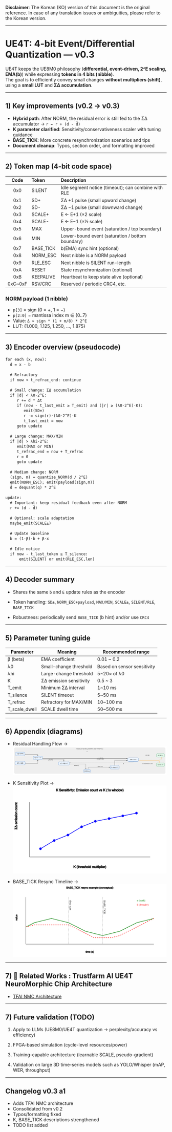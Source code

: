 **Disclaimer**: The Korean (KO) version of this document is the original reference. In case of any translation issues or ambiguities, please refer to the Korean version.

---


# UE4T: 4-bit Event/Differential Quantization — v0.3

UE4T keeps the UE8M0 philosophy (**differential, event-driven, 2^E scaling, EMA(b)**) while expressing **tokens in 4 bits (nibble)**.  
The goal is to efficiently convey small changes **without multipliers (shift)**, using a **small LUT** and **ΣΔ accumulation**.

---

## 1) Key improvements (v0.2 → v0.3)

- **Hybrid path**: After NORM, the residual error is still fed to the ΣΔ accumulator → `r ← r + (d - d̂)`
- **K parameter clarified**: Sensitivity/conservativeness scaler with tuning guidance
- **BASE_TICK**: More concrete resynchronization scenarios and tips
- **Document cleanup**: Typos, section order, and formatting improved

---

## 2) Token map (4-bit code space)

| Code | Token      | Description |
|:---:|:-----------|:------------|
| 0x0 | SILENT     | Idle segment notice (timeout); can combine with RLE |
| 0x1 | SD+        | ΣΔ +1 pulse (small upward change) |
| 0x2 | SD-        | ΣΔ −1 pulse (small downward change) |
| 0x3 | SCALE+     | E ← E+1 (×2 scale) |
| 0x4 | SCALE-     | E ← E−1 (×½ scale) |
| 0x5 | MAX        | Upper-bound event (saturation / top boundary) |
| 0x6 | MIN        | Lower-bound event (saturation / bottom boundary) |
| 0x7 | BASE_TICK  | b(EMA) sync hint (optional) |
| 0x8 | NORM_ESC   | Next nibble is a NORM payload |
| 0x9 | RLE_ESC    | Next nibble is SILENT run-length |
| 0xA | RESET      | State resynchronization (optional) |
| 0xB | KEEPALIVE  | Heartbeat to keep state alive (optional) |
| 0xC~0xF | RSV/CRC | Reserved / periodic CRC4, etc.

### NORM payload (1 nibble)
- `p[3]` = sign (0 = +, 1 = −)  
- `p[2:0]` = mantissa index m ∈ {0..7}  
- Value: `Δ ≈ sign * (1 + m/8) * 2^E`  
- LUT: {1.000, 1.125, 1.250, …, 1.875}

---

## 3) Encoder overview (pseudocode)

```text
for each (x, now):
  d = x - b

  # Refractory
  if now < t_refrac_end: continue

  # Small change: ΣΔ accumulation
  if |d| < λ0·2^E:
     r += d * Δt
     if (now - t_last_emit ≥ T_emit) and (|r| ≥ (λ0·2^E)·K):
        emit(SD±)
        r -= sign(r)·(λ0·2^E)·K
        t_last_emit = now
     goto update

  # Large change: MAX/MIN
  if |d| > λhi·2^E:
     emit(MAX or MIN)
     t_refrac_end = now + T_refrac
     r = 0
     goto update

  # Medium change: NORM
  (sign, m) = quantize_NORM(d / 2^E)
  emit(NORM_ESC); emit(payload(sign,m))
  d̂ = dequant(q) * 2^E

update:
  # Important: keep residual feedback even after NORM
  r += (d - d̂)

  # Optional: scale adaptation
  maybe_emit(SCALE±)

  # Update baseline
  b = (1-β)·b + β·x

  # Idle notice
  if now - t_last_token ≥ T_silence:
      emit(SILENT) or emit(RLE_ESC,len)
```

---

## 4) Decoder summary

 - Shares the same `b` and `E` update rules as the encoder

 - Token handling: `SD±`, `NORM_ESC+payload`, `MAX/MIN`, `SCALE±`, `SILENT/RLE`, `BASE_TICK`

 - Robustness: periodically send `BASE_TICK` (b hint) and/or use `CRC4`

---

## 5) Parameter tuning guide

| Parameter       | Meaning                 | Recommended range           |
| --------------- | ----------------------- | --------------------------- |
| β (beta)        | EMA coefficient         | 0.01 \~ 0.2                 |
| λ0              | Small-change threshold  | Based on sensor sensitivity |
| λhi             | Large-change threshold  | 5\~20× of λ0                |
| K               | ΣΔ emission sensitivity | 0.5 \~ 3                    |
| T\_emit         | Minimum ΣΔ interval     | 1\~10 ms                    |
| T\_silence      | SILENT timeout          | 5\~50 ms                    |
| T\_refrac       | Refractory for MAX/MIN  | 10\~100 ms                  |
| T\_scale\_dwell | SCALE dwell time        | 50\~500 ms                  |

---

## 6) Appendix (diagrams)

- Residual Handling Flow → ![appendix_A_flow.svg](diagrams/appendix_A_flow.svg)

- K Sensitivity Plot → ![appendix_B_K_sensitivity.svg](diagrams/appendix_B_K_sensitivity.svg)

- BASE_TICK Resync Timeline → ![appendix_C_BASE_TICK_resync.svg](diagrams/appendix_C_BASE_TICK_resync.svg)

---
## 7) 📎 Related Works : Trustfarm AI UE4T NeuroMorphic Chip Architecture
- [TFAI NMC Architecture](ue4t_nmc/TFAI_NMC_Architecture.md)

---

## 7) Future validation (TODO)

1. Apply to LLMs (UE8M0/UE4T quantization → perplexity/accuracy vs efficiency)

2. FPGA-based simulation (cycle-level resources/power)

3. Training-capable architecture (learnable SCALE, pseudo-gradient)

4. Validation on large 3D time-series models such as YOLO/Whisper (mAP, WER, throughput)

---

## Changelog v0.3 a1
- Adds TFAI NMC architecture
- Consolidated from v0.2
- Typos/formatting fixed
- K, BASE_TICK descriptions strengthened
- TODO list added
